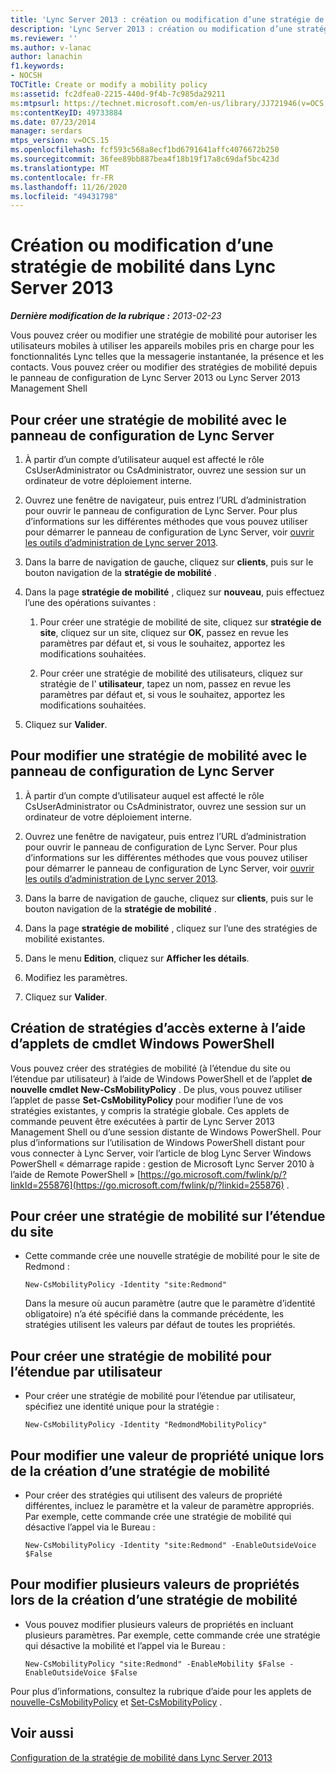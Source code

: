 ```yaml
---
title: 'Lync Server 2013 : création ou modification d’une stratégie de mobilité'
description: 'Lync Server 2013 : création ou modification d’une stratégie de mobilité.'
ms.reviewer: ''
ms.author: v-lanac
author: lanachin
f1.keywords:
- NOCSH
TOCTitle: Create or modify a mobility policy
ms:assetid: fc2dfea0-2215-440d-9f4b-7c985da29211
ms:mtpsurl: https://technet.microsoft.com/en-us/library/JJ721946(v=OCS.15)
ms:contentKeyID: 49733884
ms.date: 07/23/2014
manager: serdars
mtps_version: v=OCS.15
ms.openlocfilehash: fcf593c568a8ecf1bd6791641affc4076672b250
ms.sourcegitcommit: 36fee89bb887bea4f18b19f17a8c69daf5bc423d
ms.translationtype: MT
ms.contentlocale: fr-FR
ms.lasthandoff: 11/26/2020
ms.locfileid: "49431798"
---
```

# <a name="create-or-modify-a-mobility-policy-in-lync-server-2013"></a>Création ou modification d’une stratégie de mobilité dans Lync Server 2013

<div data-xmlns="http://www.w3.org/1999/xhtml">

<div class="topic" data-xmlns="http://www.w3.org/1999/xhtml" data-msxsl="urn:schemas-microsoft-com:xslt" data-cs="https://msdn.microsoft.com/">

<div data-asp="https://msdn2.microsoft.com/asp">



</div>

<div id="mainSection">

<div id="mainBody">

<span> </span>

_**Dernière modification de la rubrique :** 2013-02-23_

Vous pouvez créer ou modifier une stratégie de mobilité pour autoriser les utilisateurs mobiles à utiliser les appareils mobiles pris en charge pour les fonctionnalités Lync telles que la messagerie instantanée, la présence et les contacts. Vous pouvez créer ou modifier des stratégies de mobilité depuis le panneau de configuration de Lync Server 2013 ou Lync Server 2013 Management Shell

<div>

## <a name="to-create-a-mobility-policy-with-lync-server-control-panel"></a>Pour créer une stratégie de mobilité avec le panneau de configuration de Lync Server

1.  À partir d’un compte d’utilisateur auquel est affecté le rôle CsUserAdministrator ou CsAdministrator, ouvrez une session sur un ordinateur de votre déploiement interne.

2.  Ouvrez une fenêtre de navigateur, puis entrez l’URL d’administration pour ouvrir le panneau de configuration de Lync Server. Pour plus d’informations sur les différentes méthodes que vous pouvez utiliser pour démarrer le panneau de configuration de Lync Server, voir [ouvrir les outils d’administration de Lync server 2013](lync-server-2013-open-lync-server-administrative-tools.md).

3.  Dans la barre de navigation de gauche, cliquez sur **clients**, puis sur le bouton navigation de la **stratégie de mobilité** .

4.  Dans la page **stratégie de mobilité** , cliquez sur **nouveau**, puis effectuez l’une des opérations suivantes :
    
    1.  Pour créer une stratégie de mobilité de site, cliquez sur **stratégie de site**, cliquez sur un site, cliquez sur **OK**, passez en revue les paramètres par défaut et, si vous le souhaitez, apportez les modifications souhaitées.
    
    2.  Pour créer une stratégie de mobilité des utilisateurs, cliquez sur stratégie de l' **utilisateur**, tapez un nom, passez en revue les paramètres par défaut et, si vous le souhaitez, apportez les modifications souhaitées.

5.  Cliquez sur **Valider**.

</div>

<div>

## <a name="to-modify-a-mobility-policy-with-lync-server-control-panel"></a>Pour modifier une stratégie de mobilité avec le panneau de configuration de Lync Server

1.  À partir d’un compte d’utilisateur auquel est affecté le rôle CsUserAdministrator ou CsAdministrator, ouvrez une session sur un ordinateur de votre déploiement interne.

2.  Ouvrez une fenêtre de navigateur, puis entrez l’URL d’administration pour ouvrir le panneau de configuration de Lync Server. Pour plus d’informations sur les différentes méthodes que vous pouvez utiliser pour démarrer le panneau de configuration de Lync Server, voir [ouvrir les outils d’administration de Lync server 2013](lync-server-2013-open-lync-server-administrative-tools.md).

3.  Dans la barre de navigation de gauche, cliquez sur **clients**, puis sur le bouton navigation de la **stratégie de mobilité** .

4.  Dans la page **stratégie de mobilité** , cliquez sur l’une des stratégies de mobilité existantes.

5.  Dans le menu **Edition**, cliquez sur **Afficher les détails**.

6.  Modifiez les paramètres.

7.  Cliquez sur **Valider**.

</div>

<div>

## <a name="creating-external-access-policies-by-using-windows-powershell-cmdlets"></a>Création de stratégies d’accès externe à l’aide d’applets de cmdlet Windows PowerShell

Vous pouvez créer des stratégies de mobilité (à l’étendue du site ou l’étendue par utilisateur) à l’aide de Windows PowerShell et de l’applet **de nouvelle cmdlet New-CsMobilityPolicy** . De plus, vous pouvez utiliser l’applet de passe **Set-CsMobilityPolicy** pour modifier l’une de vos stratégies existantes, y compris la stratégie globale. Ces applets de commande peuvent être exécutées à partir de Lync Server 2013 Management Shell ou d’une session distante de Windows PowerShell. Pour plus d’informations sur l’utilisation de Windows PowerShell distant pour vous connecter à Lync Server, voir l’article de blog Lync Server Windows PowerShell « démarrage rapide : gestion de Microsoft Lync Server 2010 à l’aide de Remote PowerShell » [https://go.microsoft.com/fwlink/p/?linkId=255876](https://go.microsoft.com/fwlink/p/?linkid=255876) .

<div>

## <a name="to-create-a-mobility-policy-at-the-site-scope"></a>Pour créer une stratégie de mobilité sur l’étendue du site

  - Cette commande crée une nouvelle stratégie de mobilité pour le site de Redmond :
    
        New-CsMobilityPolicy -Identity "site:Redmond"
    
    Dans la mesure où aucun paramètre (autre que le paramètre d’identité obligatoire) n’a été spécifié dans la commande précédente, les stratégies utilisent les valeurs par défaut de toutes les propriétés.

</div>

<div>

## <a name="to-create-a-mobility-policy-at-the-per-user-scope"></a>Pour créer une stratégie de mobilité pour l’étendue par utilisateur

  - Pour créer une stratégie de mobilité pour l’étendue par utilisateur, spécifiez une identité unique pour la stratégie :
    
        New-CsMobilityPolicy -Identity "RedmondMobilityPolicy"

</div>

<div>

## <a name="to-change-a-single-property-value-when-creating-a-mobility-policy"></a>Pour modifier une valeur de propriété unique lors de la création d’une stratégie de mobilité

  - Pour créer des stratégies qui utilisent des valeurs de propriété différentes, incluez le paramètre et la valeur de paramètre appropriés. Par exemple, cette commande crée une stratégie de mobilité qui désactive l’appel via le Bureau :
    
        New-CsMobilityPolicy -Identity "site:Redmond" -EnableOutsideVoice $False

</div>

<div>

## <a name="to-change-multiple-property-values-when-creating-a-mobility-policy"></a>Pour modifier plusieurs valeurs de propriétés lors de la création d’une stratégie de mobilité

  - Vous pouvez modifier plusieurs valeurs de propriétés en incluant plusieurs paramètres. Par exemple, cette commande crée une stratégie qui désactive la mobilité et l’appel via le Bureau :
    
        New-CsMobilityPolicy "site:Redmond" -EnableMobility $False -EnableOutsideVoice $False

</div>

Pour plus d’informations, consultez la rubrique d’aide pour les applets de [nouvelle-CsMobilityPolicy](https://docs.microsoft.com/powershell/module/skype/New-CsMobilityPolicy) et [Set-CsMobilityPolicy](https://docs.microsoft.com/powershell/module/skype/Set-CsMobilityPolicy) .

</div>

<div>

## <a name="see-also"></a>Voir aussi


[Configuration de la stratégie de mobilité dans Lync Server 2013](lync-server-2013-configuring-mobility-policy.md)  
  

</div>

</div>

<span> </span>

</div>

</div>

</div>

